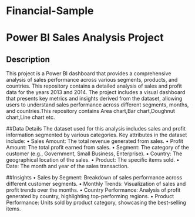 # Financial-Sample

# Power BI Sales Analysis Project  

## Description  
This project is a Power BI dashboard that provides a comprehensive analysis of sales performance across various segments, products, and countries. This repository contains a detailed analysis of sales and profit data for the years 2013 and 2014. The project includes a visual dashboard that presents key metrics and insights derived from the dataset, allowing users to understand sales performance across different segments, months, and countries.This repository contains Area chart,Bar chart,Doughnut chart,Line chart etc.

##Data Details
The dataset used for this analysis includes sales and profit information segmented by various categories. Key attributes in the dataset include:
•	Sales Amount: The total revenue generated from sales.
•	Profit Amount: The total profit earned from sales.
•	Segment: The category of the customer (e.g., Government, Small Business, Enterprise).
•	Country: The geographical location of the sales.
•	Product: The specific items sold.
•	Date: The month and year of the sales transaction.

##Insights
•	Sales by Segment: Breakdown of sales performance across different customer segments.
•	Monthly Trends: Visualization of sales and profit trends over the months.
•	Country Performance: Analysis of profit generated by country, highlighting top-performing regions.
•	Product Performance: Units sold by product category, showcasing the best-selling items.
